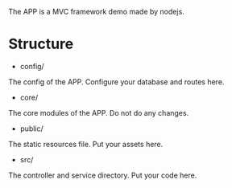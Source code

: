 The APP is a MVC framework demo made by nodejs.

# Structure

- config/

The config of the APP. Configure your database and routes here.

- core/

The core modules of the APP. Do not do any changes.

- public/

The static resources file. Put your assets here.

- src/

The controller and service directory. Put your code here.


